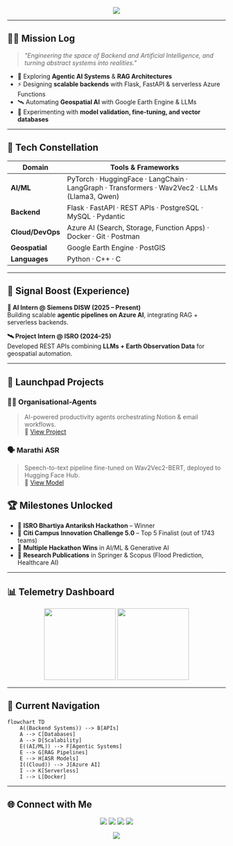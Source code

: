 <!-- Futuristic Profile Banner -->
<p align="center">
  <img src="https://capsule-render.vercel.app/api?type=rect&color=0:7F00FF,100:E100FF&height=120&section=header&text=Hritesh%20Maikap&fontSize=50&fontColor=fff&animation=fadeIn"/>
</p>

---

## 👨‍🚀 Mission Log

> *"Engineering the space of Backend and Artificial Intelligence, and turning abstract systems into realities."*

- 🌌 Exploring **Agentic AI Systems** & **RAG Architectures**
- ⚡ Designing **scalable backends** with Flask, FastAPI & serverless Azure Functions
- 🛰️ Automating **Geospatial AI** with Google Earth Engine & LLMs
- 🧪 Experimenting with **model validation, fine-tuning, and vector databases**

---

## 🧩 Tech Constellation

<div align="center">

| Domain | Tools & Frameworks |
|--------|--------------------|
| **AI/ML** | PyTorch · HuggingFace · LangChain · LangGraph · Transformers · Wav2Vec2 · LLMs (Llama3, Qwen) |
| **Backend** | Flask · FastAPI · REST APIs · PostgreSQL · MySQL · Pydantic |
| **Cloud/DevOps** | Azure AI (Search, Storage, Function Apps) · Docker · Git · Postman |
| **Geospatial** | Google Earth Engine · PostGIS |
| **Languages** | Python · C++ · C |

</div>

---

## 📡 Signal Boost (Experience)

**🔵 AI Intern @ Siemens DISW (2025 – Present)**  
Building scalable **agentic pipelines on Azure AI**, integrating RAG + serverless backends.

**🛰️ Project Intern @ ISRO (2024–25)**  
Developed REST APIs combining **LLMs + Earth Observation Data** for geospatial automation.

---

## 🚀 Launchpad Projects

### 🧑‍💼 Organisational-Agents
> AI-powered productivity agents orchestrating Notion & email workflows.  
🔗 [View Project](https://github.com/nio2004/Organizational-Agents)

### 🗣 Marathi ASR
> Speech-to-text pipeline fine-tuned on Wav2Vec2-BERT, deployed to Hugging Face Hub.  
🤗 [View Model](https://huggingface.co/hriteshMaikap/marathi-asr-model)

## 🏆 Milestones Unlocked

- 🥇 **ISRO Bhartiya Antariksh Hackathon** – Winner
- 🥈 **Citi Campus Innovation Challenge 5.0** – Top 5 Finalist (out of 1743 teams)
- 🏅 **Multiple Hackathon Wins** in AI/ML & Generative AI
- 📄 **Research Publications** in Springer & Scopus (Flood Prediction, Healthcare AI)

---

## 📊 Telemetry Dashboard

<div align="center">
  <img src="https://github-readme-streak-stats.herokuapp.com?user=hriteshMaikap&theme=neon-palenight&hide_border=true" height="165"/>
  <img src="https://github-readme-stats-sigma-five.vercel.app/api/top-langs/?username=hriteshMaikap&layout=compact&theme=neon-palenight&hide_border=true" height="165"/>
</div>

---

## 🧭 Current Navigation

```mermaid
flowchart TD
    A((Backend Systems)) --> B[APIs]
    A --> C[Databases]
    A --> D[Scalability]
    E((AI/ML)) --> F[Agentic Systems]
    E --> G[RAG Pipelines]
    E --> H[ASR Models]
    I((Cloud)) --> J[Azure AI]
    I --> K[Serverless]
    I --> L[Docker]
```

---

## 🌐 Connect with Me

<p align="center">
  <a href="https://www.linkedin.com/in/hritesh-maikap-7aaa76246/"><img src="https://img.shields.io/badge/LinkedIn-0077B5?style=flat&logo=linkedin&logoColor=white"/></a>
  <a href="mailto:hriteshkumarmaikap@gmail.com"><img src="https://img.shields.io/badge/Gmail-D14836?style=flat&logo=gmail&logoColor=white"/></a>
  <a href="https://huggingface.co/hriteshMaikap"><img src="https://img.shields.io/badge/HuggingFace-FFD21E?style=flat&logo=huggingface&logoColor=black"/></a>
  <a href="https://github.com/hriteshMaikap"><img src="https://img.shields.io/badge/GitHub-100000?style=flat&logo=github&logoColor=white"/></a>
</p>

<p align="center">
  <img src="https://capsule-render.vercel.app/api?type=waving&color=0:7F00FF,100:E100FF&height=100&section=footer"/>
</p>
